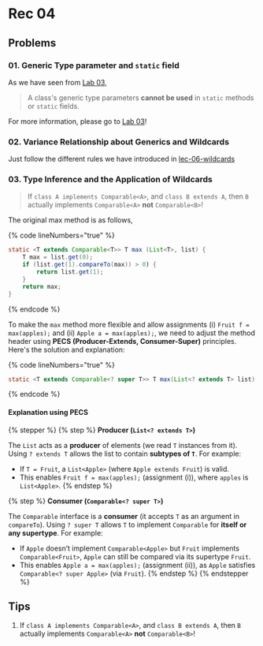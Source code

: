 # Rec 04

## Problems

### 01. Generic Type parameter and `static` field

As we have seen from [Lab 03](../lab/lab-03-exceptions-generics-exercises-2-3.md#scope-of-type-parameters),

> A class's generic type parameters **cannot be used** in `static` methods or `static` fields.

For more information, please go to [Lab 03](../lab/lab-03-exceptions-generics-exercises-2-3.md#scope-of-type-parameters)!

### 02. Variance Relationship about Generics and Wildcards

Just follow the different rules we have introduced in [lec-06-wildcards](../lecture/lec-06-wildcards/ "mention")

### 03. Type Inference and the Application of Wildcards

> If `class A implements Comparable<A>`, and `class B extends A`, then `B` actually implements `Comparable<A>` **not** `Comparable<B>`!

The original max method is as follows,

{% code lineNumbers="true" %}
```java
static <T extends Comparable<T>> T max (List<T>, list) {
    T max = list.get(0);
    if (list.get(1).compareTo(max)) > 0) {
        return list.get(1);
    }
    return max;
}
```
{% endcode %}

To make the `max` method more flexible and allow assignments (i) `Fruit f = max(apples);` and (ii) `Apple a = max(apples);`, we need to adjust the method header using **PECS (Producer-Extends, Consumer-Super)** principles. Here's the solution and explanation:

{% code lineNumbers="true" %}
```java
static <T extends Comparable<? super T>> T max(List<? extends T> list)
```
{% endcode %}

#### Explanation using PECS

{% stepper %}
{% step %}
**Producer (`List<? extends T>`)**

The `List` acts as a **producer** of elements (we read `T` instances from it). Using `? extends T` allows the list to contain **subtypes of `T`**. For example:

* If `T = Fruit`, a `List<Apple>` (where `Apple extends Fruit`) is valid.
* This enables `Fruit f = max(apples);` (assignment (i)), where `apples` is `List<Apple>`.
{% endstep %}

{% step %}
**Consumer (`Comparable<? super T>`)**

The `Comparable` interface is a **consumer** (it accepts `T` as an argument in `compareTo`). Using `? super T` allows `T` to implement `Comparable` for **itself or any supertype**. For example:

* If `Apple` doesn’t implement `Comparable<Apple>` but `Fruit` implements `Comparable<Fruit>`, `Apple` can still be compared via its supertype `Fruit`.
* This enables `Apple a = max(apples);` (assignment (ii)), as `Apple` satisfies `Comparable<? super Apple>` (via `Fruit`).
{% endstep %}
{% endstepper %}

## Tips

1. If `class A implements Comparable<A>`, and `class B extends A`, then `B` actually implements `Comparable<A>` **not** `Comparable<B>`!
